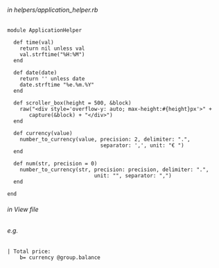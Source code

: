 ###### in helpers/application_helper.rb

    module ApplicationHelper
    
      def time(val)
        return nil unless val
        val.strftime("%H:%M")
      end
    
      def date(date)
        return '' unless date
        date.strftime "%e.%m.%Y"
      end
    
      def scroller_box(height = 500, &block)
        raw("<div style='overflow-y: auto; max-height:#{height}px'>" +
           capture(&block) + "</div>")
      end
    
      def currency(value)
        number_to_currency(value, precision: 2, delimiter: ".",
                                  separator: ',', unit: "€ ")
      end
    
      def num(str, precision = 0)
        number_to_currency(str, precision: precision, delimiter: ".",
                                unit: "", separator: ",")
      end
    
    end

###### in View file

###### e.g.

    | Total price: 
        b= currency @group.balance
